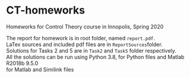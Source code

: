 # CT-homeworks
Homeworks for Control Theory course in Innopolis, Spring 2020

The report for homework is in root folder, named ```report.pdf```.  
LaTex sources and included pdf files are in ```ReportSources```folder.  
Solutions for Tasks 2 and 5 are in ```Task2``` and ```Task5``` folder respectively.  
All the solutions can be run using Python 3.8, for Python files and Matlab R2018b 9.5.0  
for Matlab and Similink files
